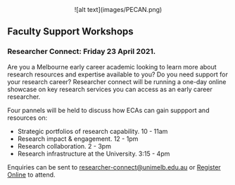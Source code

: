 <center> ![alt text](images/PECAN.png) </center>

## Faculty Support Workshops

### Researcher Connect: Friday 23 April 2021.

Are you a Melbourne early career academic looking to learn more about research resources and expertise available to you? Do you need support for your research career? Researcher connect will be running a one-day online showcase on key research services you can access as an early career researcher. 

Four pannels will be held to discuss how ECAs can gain suppport and resources on:

 - Strategic portfolios of research capability. 10 - 11am
 - Research impact & engagement. 12 - 1pm
 - Research collaboration. 2 - 3pm
 - Research infrastructure at the University. 3:15 - 4pm

Enquiries can be sent to researcher-connect@unimelb.edu.au or [Register Online](http://go.unimelb.edu.au/st2i) to attend.











